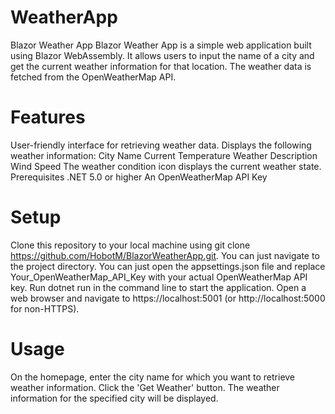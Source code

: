 # WeatherApp

Blazor Weather App
Blazor Weather App is a simple web application built using Blazor WebAssembly. It allows users to input the name of a city and get the current weather information for that location. The weather data is fetched from the OpenWeatherMap API.

# Features

User-friendly interface for retrieving weather data.
Displays the following weather information:
City Name
Current Temperature
Weather Description
Wind Speed
The weather condition icon displays the current weather state.
Prerequisites
.NET 5.0 or higher
An OpenWeatherMap API Key
# Setup

Clone this repository to your local machine using git clone https://github.com/HobotM/BlazorWeatherApp.git.
You can just navigate to the project directory.
You can just open the appsettings.json file and replace Your_OpenWeatherMap_API_Key with your actual OpenWeatherMap API key.
Run dotnet run in the command line to start the application.
Open a web browser and navigate to https://localhost:5001 (or http://localhost:5000 for non-HTTPS).

# Usage
On the homepage, enter the city name for which you want to retrieve weather information.
Click the 'Get Weather' button.
The weather information for the specified city will be displayed.
